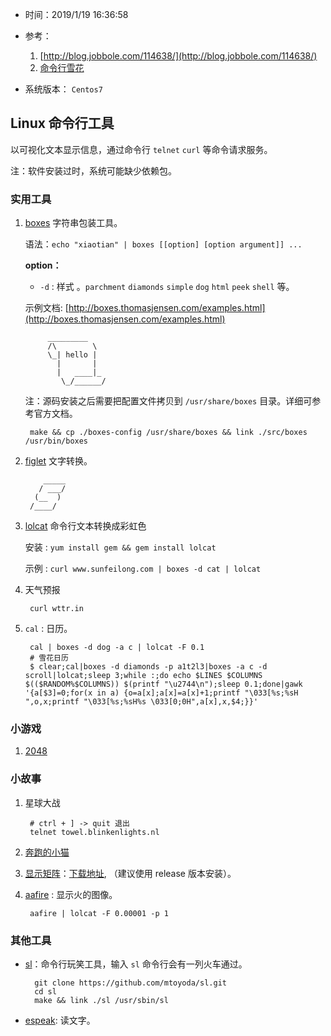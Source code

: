 * 时间：2019/1/19 16:36:58  
* 参考：

	1. [http://blog.jobbole.com/114638/](http://blog.jobbole.com/114638/)
	2. [命令行雪花](http://climagic.org/coolstuff/let-it-snow.html)
 
* 系统版本： 	`Centos7`

## Linux 命令行工具

以可视化文本显示信息，通过命令行 `telnet` `curl` 等命令请求服务。

注：软件安装过时，系统可能缺少依赖包。

### 实用工具
1. [boxes](https://github.com/ascii-boxes/boxes) 字符串包装工具。

	语法：`echo "xiaotian" | boxes [[option] [option argument]] ...`

	**option：**
		
	* `-d` : 样式 。`parchment` `diamonds` `simple` `dog` `html` `peek` `shell` 等。  

	示例文档: [http://boxes.thomasjensen.com/examples.html](http://boxes.thomasjensen.com/examples.html)
	
			_________
			/\        \
			\_| hello |
			  |       |
			  |   ____|_
			   \_/______/
	
	注：源码安装之后需要把配置文件拷贝到 `/usr/share/boxes` 目录。详细可参考官方文档。
		
		make && cp ./boxes-config /usr/share/boxes && link ./src/boxes /usr/bin/boxes

2. [figlet](https://github.com/cmatsuoka/figlet.git) 文字转换。

		   _____
		  / ___/
		 (__  )
		/____/

2. [lolcat](https://github.com/busyloop/lolcat) 命令行文本转换成彩虹色
  
     安装 : `yum install gem && gem install lolcat`

     示例 : `curl www.sunfeilong.com | boxes -d cat | lolcat`
3. 天气预报

		curl wttr.in
4. `cal` : 日历。 
	
		cal | boxes -d dog -a c | lolcat -F 0.1
		# 雪花日历
		$ clear;cal|boxes -d diamonds -p a1t2l3|boxes -a c -d scroll|lolcat;sleep 3;while :;do echo $LINES $COLUMNS $(($RANDOM%$COLUMNS)) $(printf "\u2744\n");sleep 0.1;done|gawk '{a[$3]=0;for(x in a) {o=a[x];a[x]=a[x]+1;printf "\033[%s;%sH ",o,x;printf "\033[%s;%sH%s \033[0;0H",a[x],x,$4;}}'
### 小游戏  

1. [2048](https://github.com/tiehuis/2048-cli) 

### 小故事 

1. 星球大战 

		# ctrl + ] -> quit 退出
		telnet towel.blinkenlights.nl   
2. [奔跑的小猫](https://github.com/klange/nyancat)
3. [显示矩阵](https://github.com/abishekvashok/cmatrix)：[下载地址](https://codeload.github.com/abishekvashok/cmatrix/tar.gz/1.2), （建议使用 release 版本安装）。
4. [aafire](http://aa-project.sourceforge.net/aalib/) : 显示火的图像。

		aafire | lolcat -F 0.00001 -p 1

### 其他工具  

* [sl](https://github.com/mtoyoda/sl)：命令行玩笑工具，输入 `sl` 命令行会有一列火车通过。

		git clone https://github.com/mtoyoda/sl.git
		cd sl
		make && link ./sl /usr/sbin/sl
* [espeak](http://espeak.sourceforge.net/): 读文字。
		